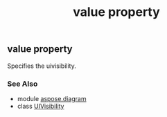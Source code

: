 ﻿---
title: value property
second_title: Aspose.Diagram for Python via .NET API References
description: 
type: docs
weight: 40
url: /python-net/aspose.diagram/uivisibility/value/
is_root: false
---

## value property


Specifies the uivisibility.

### See Also
* module [aspose.diagram](../../)
* class [UIVisibility](/diagram/python-net/aspose.diagram/uivisibility)
